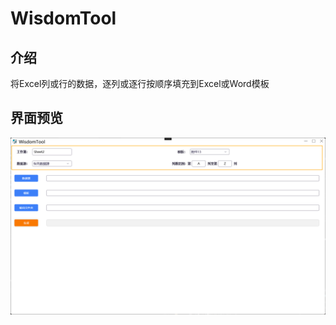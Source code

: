 # WisdomTool

## 介绍

将Excel列或行的数据，逐列或逐行按顺序填充到Excel或Word模板

## 界面预览


![anchor text](./Image/WisdomTool界面预览.png "界面预览")
